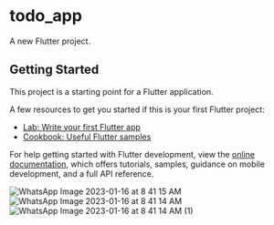 # todo_app

A new Flutter project.

## Getting Started

This project is a starting point for a Flutter application.

A few resources to get you started if this is your first Flutter project:

- [Lab: Write your first Flutter app](https://docs.flutter.dev/get-started/codelab)
- [Cookbook: Useful Flutter samples](https://docs.flutter.dev/cookbook)

For help getting started with Flutter development, view the
[online documentation](https://docs.flutter.dev/), which offers tutorials,
samples, guidance on mobile development, and a full API reference.


![WhatsApp Image 2023-01-16 at 8 41 15 AM](https://user-images.githubusercontent.com/62295556/212591115-49ae42d8-e2d1-4308-a681-2b34d257b040.jpeg)
![WhatsApp Image 2023-01-16 at 8 41 14 AM](https://user-images.githubusercontent.com/62295556/212591122-14b61020-7d9c-4f02-8405-011f43b02861.jpeg)
![WhatsApp Image 2023-01-16 at 8 41 14 AM (1)](https://user-images.githubusercontent.com/62295556/212591142-399a920b-bacb-4e5a-a5b1-0cff10f5c5cf.jpeg)
